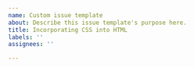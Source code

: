```yaml
---
name: Custom issue template
about: Describe this issue template's purpose here.
title: Incorporating CSS into HTML
labels: ''
assignees: ''

---
```



